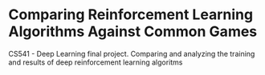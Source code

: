 # Comparing Reinforcement Learning Algorithms Against Common Games
CS541 - Deep Learning final project. Comparing and analyzing the training and results of deep reinforcement learning algoritms